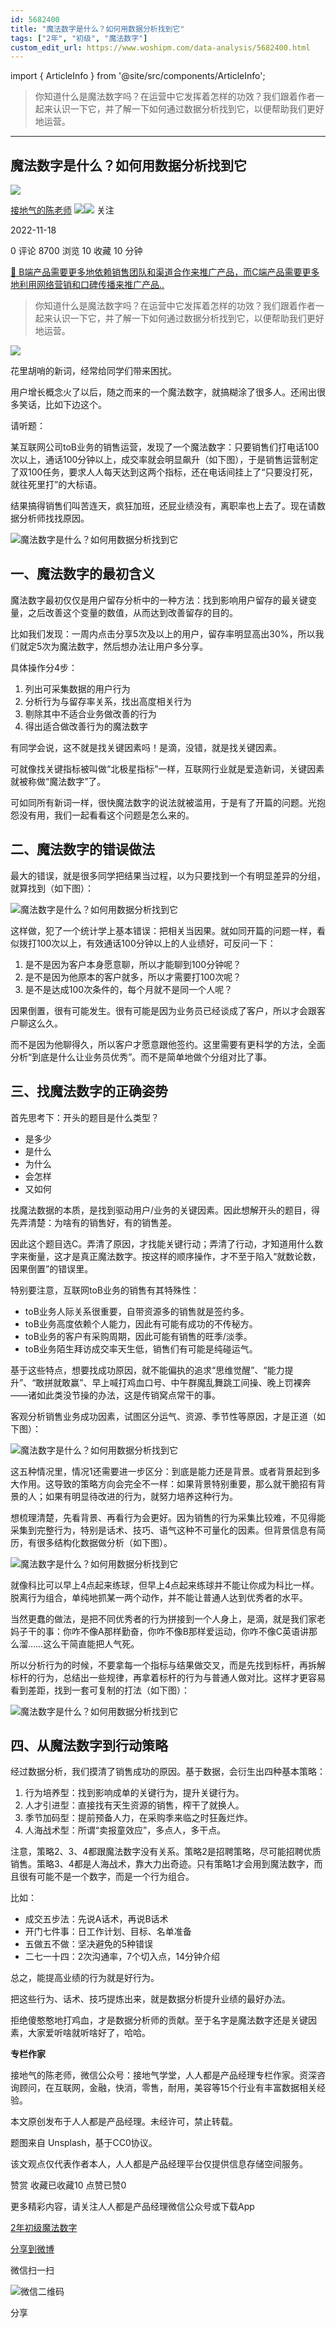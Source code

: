 ```yaml
---
id: 5682400
title: "魔法数字是什么？如何用数据分析找到它"
tags: ["2年", "初级", "魔法数字"]
custom_edit_url: https://www.woshipm.com/data-analysis/5682400.html
---
```

import { ArticleInfo } from '@site/src/components/ArticleInfo';

<ArticleInfo
    author="接地气的陈老师"
    authorLink="https://www.woshipm.com/u/773891"
    published="2022-11-18"
    views={8700}
    comments={0}
    collects={10}
/>

> 你知道什么是魔法数字吗？在运营中它发挥着怎样的功效？我们跟着作者一起来认识一下它，并了解一下如何通过数据分析找到它，以便帮助我们更好地运营。

---

## 魔法数字是什么？如何用数据分析找到它

[![](https://image.woshipm.com/wp-files/2019/08/0GkAbc8ZooEsibtWEUNO.png!/both/72x72)](https://www.woshipm.com/u/773891)

[接地气的陈老师](https://www.woshipm.com/u/773891) ![](https://static.woshipm.com/tag/1121_1@2x.png)![](https://static.woshipm.com/tag/2103_1@2x.png) 关注

2022-11-18

0 评论 8700 浏览 10 收藏 10 分钟

[🔗 B端产品需要更多地依赖销售团队和渠道合作来推广产品，而C端产品需要更多地利用网络营销和口碑传播来推广产品..](https://ke.qidianla.com/courses/bcpm)

> 你知道什么是魔法数字吗？在运营中它发挥着怎样的功效？我们跟着作者一起来认识一下它，并了解一下如何通过数据分析找到它，以便帮助我们更好地运营。

![](https://image.woshipm.com/wp-files/2022/11/mGVwTAsmmzxsG1hNwzvg.jpg)

花里胡哨的新词，经常给同学们带来困扰。

用户增长概念火了以后，随之而来的一个魔法数字，就搞糊涂了很多人。还闹出很多笑话，比如下边这个。

请听题：

某互联网公司toB业务的销售运营，发现了一个魔法数字：只要销售们打电话100次以上，通话100分钟以上，成交率就会明显飙升（如下图），于是销售运营制定了双100任务，要求人人每天达到这两个指标，还在电话间挂上了“只要没打死，就往死里打”的大标语。

结果搞得销售们叫苦连天，疯狂加班，还屁业绩没有，离职率也上去了。现在请数据分析师找找原因。

![魔法数字是什么？如何用数据分析找到它](https://image.yunyingpai.com/wp/2022/11/fxokufTRmlS9HHaSOu0U.png)

## **一、魔法数字的最初含义**

魔法数字最初仅仅是用户留存分析中的一种方法：找到影响用户留存的最关键变量，之后改善这个变量的数值，从而达到改善留存的目的。

比如我们发现：一周内点击分享5次及以上的用户，留存率明显高出30%，所以我们就定5次为魔法数字，然后想办法让用户多分享。

具体操作分4步：

1.  列出可采集数据的用户行为
2.  分析行为与留存率关系，找出高度相关行为
3.  剔除其中不适合业务做改善的行为
4.  得出适合做改善行为的魔法数字

有同学会说，这不就是找关键因素吗！是滴，没错，就是找关键因素。

可就像找关键指标被叫做“北极星指标”一样，互联网行业就是爱造新词，关键因素就被称做“魔法数字”了。

可如同所有新词一样，很快魔法数字的说法就被滥用，于是有了开篇的问题。光抱怨没有用，我们一起看看这个问题是怎么来的。

## **二、魔法数字的错误做法**

最大的错误，就是很多同学把结果当过程，以为只要找到一个有明显差异的分组，就算找到（如下图）：

![魔法数字是什么？如何用数据分析找到它](https://image.yunyingpai.com/wp/2022/11/h76wxgwZNpvT68BzMUMz.png)

这样做，犯了一个统计学上基本错误：把相关当因果。就如同开篇的问题一样，看似拨打100次以上，有效通话100分钟以上的人业绩好，可反问一下：

1.  是不是因为客户本身愿意聊，所以才能聊到100分钟呢？
2.  是不是因为他原本的客户就多，所以才需要打100次呢？
3.  是不是达成100次条件的，每个月就不是同一个人呢？

因果倒置，很有可能发生。很有可能是因为业务员已经谈成了客户，所以才会跟客户聊这么久。

而不是因为他聊得久，所以客户才愿意跟他签约。这里需要有更科学的方法，全面分析“到底是什么让业务员优秀”。而不是简单地做个分组对比了事。

## **三、找魔法数字的正确姿势**

首先思考下：开头的题目是什么类型？

*   是多少
*   是什么
*   为什么
*   会怎样
*   又如何

找魔法数据的本质，是找到驱动用户/业务的关键因素。因此想解开头的题目，得先弄清楚：为啥有的销售好，有的销售差。

因此这个题目选C。弄清了原因，才找能关键行动；弄清了行动，才知道用什么数字来衡量，这才是真正魔法数字。按这样的顺序操作，才不至于陷入“就数论数，因果倒置”的错误里。

特别要注意，互联网toB业务的销售有其特殊性：

*   toB业务人际关系很重要，自带资源多的销售就是签约多。
*   toB业务高度依赖个人能力，因此有可能有成功的不传秘方。
*   toB业务的客户有采购周期，因此可能有销售的旺季/淡季。
*   toB业务陌生拜访成交率天生低，销售们有可能是纯碰运气。

基于这些特点，想要找成功原因，就不能偏执的追求“思维觉醒”、“能力提升”、“敢拼就敢赢”、早上喊打鸡血口号、中午群魔乱舞跳工间操、晚上罚裸奔——诸如此类没节操的办法，这是传销窝点常干的事。

客观分析销售业务成功因素，试图区分运气、资源、季节性等原因，才是正道（如下图）：

![魔法数字是什么？如何用数据分析找到它](https://image.yunyingpai.com/wp/2022/11/I4a2dwZysl42xlrwYhSo.png)

这五种情况里，情况1还需要进一步区分：到底是能力还是背景。或者背景起到多大作用。这导致的策略方向会完全不一样：如果背景特别重要，那么就干脆招有背景的人；如果有明显待改进的行为，就努力培养这种行为。

想梳理清楚，先看背景、再看行为会更好。因为销售的行为采集比较难，不见得能采集到完整行为，特别是话术、技巧、语气这种不可量化的因素。但背景信息有简历，有很多结构化数据做分析（如下图）。

![魔法数字是什么？如何用数据分析找到它](https://image.yunyingpai.com/wp/2022/11/nwHjJVU2anPh9wIZ8hin.png)

就像科比可以早上4点起来练球，但早上4点起来练球并不能让你成为科比一样。脱离行为组合，单纯地抓某一两个动作，并不能让普通人达到优秀者的水平。

当然更蠢的做法，是把不同优秀者的行为拼接到一个人身上，是滴，就是我们家老妈子干的事：你咋不像A那样勤奋，你咋不像B那样爱运动，你咋不像C英语讲那么溜……这么干简直能把人气死。

所以分析行为的时候，不要拿每一个指标与结果做交叉，而是先找到标杆，再拆解标杆的行为，总结出一些规律，再拿着标杆的行为与普通人做对比。这样才更容易看到差距，找到一套可复制的打法（如下图）：

![魔法数字是什么？如何用数据分析找到它](https://image.yunyingpai.com/wp/2022/11/jMQ4UwSNcSpZ8BZdFCSr.png)

## **四、从魔法数字到行动策略**

经过数据分析，我们摸清了销售成功的原因。基于数据，会衍生出四种基本策略：

1.  行为培养型：找到影响成单的关键行为，提升关键行为。
2.  人才引进型：直接找有天生资源的销售，榨干了就换人。
3.  季节加码型：提前预备人力，在采购季来临之时狂轰烂炸。
4.  人海战术型：所谓“卖报童效应”，多点人，多干点。

注意，策略2、3、4都跟魔法数字没有关系。策略2是招聘策略，尽可能招聘优质销售。策略3、4都是人海战术，靠大力出奇迹。只有策略1才会用到魔法数字，而且很有可能不是一个数字，而是一个行为组合。

比如：

*   成交五步法：先说A话术，再说B话术
*   开门七件事：日工作计划、目标、名单准备
*   五做五不做：坚决避免的5种错误
*   二七一十四：2次沟通率，7个切入点，14分钟介绍

总之，能提高业绩的行为就是好行为。

把这些行为、话术、技巧提炼出来，就是数据分析提升业绩的最好办法。

拒绝傻憨憨地打鸡血，才是数据分析师的贡献。至于名字是魔法数字还是关键因素，大家爱听啥就听啥好了，哈哈。

**专栏作家**

接地气的陈老师，微信公众号：接地气学堂，人人都是产品经理专栏作家。资深咨询顾问，在互联网，金融，快消，零售，耐用，美容等15个行业有丰富数据相关经验。

本文原创发布于人人都是产品经理。未经许可，禁止转载。

题图来自 Unsplash，基于CC0协议。

该文观点仅代表作者本人，人人都是产品经理平台仅提供信息存储空间服务。

赞赏 收藏已收藏10 点赞已赞0

更多精彩内容，请关注人人都是产品经理微信公众号或下载App

[2年](https://www.woshipm.com/tag/2%e5%b9%b4)[初级](https://www.woshipm.com/tag/%e5%88%9d%e7%ba%a7)[魔法数字](https://www.woshipm.com/tag/%e9%ad%94%e6%b3%95%e6%95%b0%e5%ad%97)

[分享到微博](https://service.weibo.com/share/share.php?appkey=2775287854&title=魔法数字是什么？如何用数据分析找到它&url=https://www.woshipm.com/data-analysis/5682400.html&pic=https://image.woshipm.com/wp-files/2022/11/mGVwTAsmmzxsG1hNwzvg.jpg)

微信扫一扫

![微信二维码](https://api.pwmqr.com/qrcode/create/?url=https://www.woshipm.com/data-analysis/5682400.html)

分享